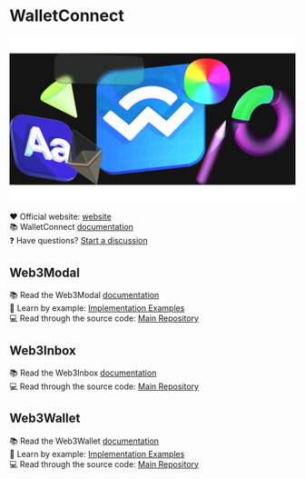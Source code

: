 # WalletConnect
![Connecting Web3](../assets/banner.png)

:heart: Official website: [website](https://walletconnect.com/)<br/>
:books: WalletConnect [documentation](https://docs.walletconnect.com/)<br/>
:question: Have questions? [Start a discussion](https://github.com/orgs/WalletConnect/discussions/3457)

## Web3Modal

:books: Read the Web3Modal [documentation](https://docs.walletconnect.com/2.0/web3modal/about)<br/>
:microscope: Learn by example: [Implementation Examples](https://github.com/WalletConnect/web3modal-examples)<br/>
:computer: Read through the source code: [Main Repository](https://github.com/WalletConnect/web3modal)

## Web3Inbox

:books: Read the Web3Inbox [documentation](https://docs.walletconnect.com/2.0/web3inbox/about)<br/>
:computer: Read through the source code: [Main Repository](https://github.com/WalletConnect/web3inbox)<br/>

## Web3Wallet

:books: Read the Web3Wallet [documentation](https://docs.walletconnect.com/2.0/web3modal/about)<br/>
:microscope: Learn by example: [Implementation Examples](https://github.com/WalletConnect/web-examples)<br/>
:computer: Read through the source code: [Main Repository](https://github.com/WalletConnect/walletconnect-monorepo/tree/dcc9d6d27a40e0a764748abd75b96ca80d459f01/packages/web3wallet)
